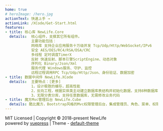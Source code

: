 ```yaml
---
home: true
# heroImage: /hero.jpg
actionText: 快速上手 →
actionLink: /XCode/Get-Start.html
features:
- title: 核心库 NewLife.Core
  details:  核心组件，支撑其它所有组件。
            主要功能包括：
            网络库 支持企业应用服务十万级并发 Tcp/Udp/Http/WebSocket/IPv6
            安全 AES/DES/RC4/RSA/DSA/CRC
            多线程 定时调度TimerX
            反射 快速反射、脚本引擎ScriptEngine、动态对象
            序列化 Binary/Json/Xml
            服务代理 Windows服务、守护、监控
            远程过程调用RPC Tcp/Udp/Http/Json、身份验证、数据加密
- title: 数据中间件 NewLife.XCode
  details:  主要特点：[更多]
            1，设计极致的缓存，超高性能
            2，反向工程，根据实体类主动建立数据库表结构并初始化数据，支持8种数据库
            3，无限分表分库，支持任意数据库，无需修改业务代码
- title: 魔方Mvc管理后台 NewLife.Cube
  details: 酷比魔方，Bootstrap风格的Mvc权限管理后台，集成管理员、角色、菜单、权限、日志等基本功能模块。
---
```


<div class="footer">
    <div>MIT Licensed | Copyright © 2018-present NewLife</div>
    <div>
        <span>powered by </span><a href="https://www.vuepress.cn/" target="_blank">vuepress</a>
        <span> | Theme - </span><a href="https://www.vuepress.cn/" target="_blank">default-theme</a>
    </div>
</div>